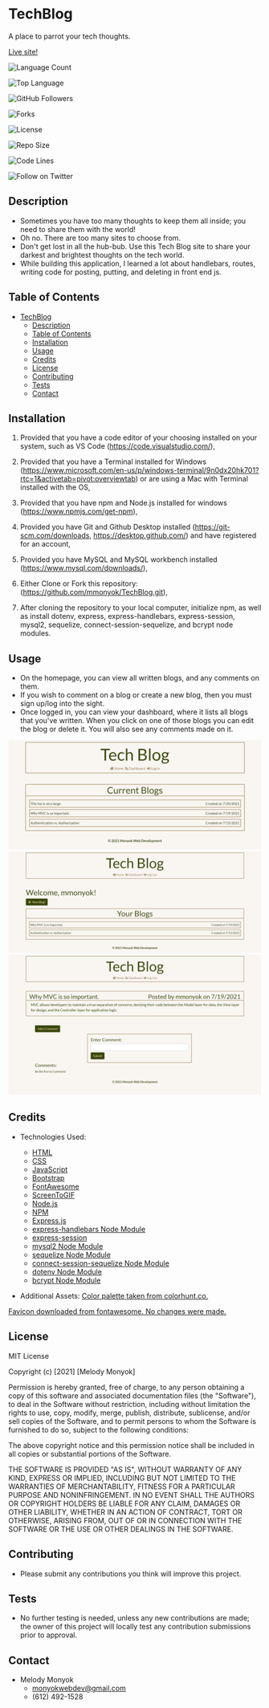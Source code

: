 # TechBlog
A place to parrot your tech thoughts.

[Live site!](https://tech-blog-mmonyok.herokuapp.com/)

![Language Count](https://img.shields.io/github/languages/count/mmonyok/TechBlog?color=9400D3&label=Language%20Count&logo=github&logoColor=9400D3&style=plastic)

![Top Language](https://img.shields.io/github/languages/top/mmonyok/TechBlog?color=4B0082&logo=github&logoColor=4B0082&style=plastic)

![GitHub Followers](https://img.shields.io/github/followers/mmonyok?color=0000FF&label=Followers&logo=github&logoColor=0000FF&style=plastic)

![Forks](https://img.shields.io/github/forks/mmonyok/TechBlog?color=00FF00&label=Forks&logo=GitHub&logoColor=00FF00&style=plastic)

![License](https://img.shields.io/github/license/mmonyok/TechBlog?color=FFFF00&label=License&logo=github&logoColor=FFFF00&style=plastic)

![Repo Size](https://img.shields.io/github/repo-size/mmonyok/TechBlog?color=FF7F00&label=Repo%20Size&logo=github&logoColor=FF7F00&style=plastic)

![Code Lines](https://img.shields.io/tokei/lines/github/mmonyok/TechBlog?color=FF0000&label=Code%20Lines&logo=github&logoColor=FF0000&style=plastic)

![Follow on Twitter](https://img.shields.io/twitter/follow/sheisthemelody?style=social)

## Description
- Sometimes you have too many thoughts to keep them all inside; you need to share them with the world!
- Oh no. There are too many sites to choose from.
- Don't get lost in all the hub-bub. Use this Tech Blog site to share your darkest and brightest thoughts on the tech world.
- While building this application, I learned a lot about handlebars, routes, writing code for posting, putting, and deleting in front end js.

## Table of Contents
- [TechBlog](#techblog)
  - [Description](#description)
  - [Table of Contents](#table-of-contents)
  - [Installation](#installation)
  - [Usage](#usage)
  - [Credits](#credits)
  - [License](#license)
  - [Contributing](#contributing)
  - [Tests](#tests)
  - [Contact](#contact)

## Installation
1. Provided that you have a code editor of your choosing installed on your system, such as VS Code (https://code.visualstudio.com/),

2. Provided that you have a Terminal installed for Windows (https://www.microsoft.com/en-us/p/windows-terminal/9n0dx20hk701?rtc=1&activetab=pivot:overviewtab) or are using a Mac with Terminal installed with the OS,

3. Provided that you have npm and Node.js installed for windows (https://www.npmjs.com/get-npm),

4. Provided you have Git and Github Desktop installed (https://git-scm.com/downloads, https://desktop.github.com/) and have registered for an account,

5. Provided you have MySQL and MySQL workbench installed (https://www.mysql.com/downloads/),

6. Either Clone or Fork this repository: (https://github.com/mmonyok/TechBlog.git),

7. After cloning the repository to your local computer, initialize npm, as well as install dotenv, express, express-handlebars, express-session, mysql2, sequelize, connect-session-sequelize, and bcrypt node modules. 

## Usage
- On the homepage, you can view all written blogs, and any comments on them. 
- If you wish to comment on a blog or create a new blog, then you must sign up/log into the sight.
- Once logged in, you can view your dashboard, where it lists all blogs that you've written. When you click on one of those blogs you can edit the blog or delete it. You will also see any comments made on it.

![Screenshot of finished project.](./images/screenshot_1.png)
![Screenshot of finished project.](./images/screenshot_2.png)
![Screenshot of finished project.](./images/screenshot_3.png)

## Credits
- Technologies Used:
  - [HTML](https://www.w3schools.com/html/)
  - [CSS](https://www.w3schools.com/css/)
  - [JavaScript](https://www.w3schools.com/js/)
  - [Bootstrap](https://getbootstrap.com/)
  - [FontAwesome](https://fontawesome.com/)
  - [ScreenToGIF](https://www.screentogif.com/)
  - [Node.js](https://www.npmjs.com/get-npm)
  - [NPM](https://www.npmjs.com/get-npm)
  - [Express.js](https://expressjs.com/)
  - [express-handlebars Node Module](https://www.npmjs.com/package/express-handlebars)
  - [express-session](https://www.npmjs.com/package/express-session)
  - [mysql2 Node Module](https://www.npmjs.com/package/mysql2)
  - [sequelize Node Module](https://www.npmjs.com/package/sequelize)
  - [connect-session-sequelize Node Module](https://www.npmjs.com/package/connect-session-sequelize)
  - [dotenv Node Module](https://www.npmjs.com/package/dotenv)
  - [bcrypt Node Module](https://www.npmjs.com/package/bcrypt)

- Additional Assets:
[Color palette taken from colorhunt.co.](https://colorhunt.co/palette/f9f6f2f1d6aba0855b38470b)

[Favicon downloaded from fontawesome. No changes were made.](https://fontawesome.com/license)

## License
MIT License

Copyright (c) [2021] [Melody Monyok]

Permission is hereby granted, free of charge, to any person obtaining a copy
of this software and associated documentation files (the "Software"), to deal
in the Software without restriction, including without limitation the rights
to use, copy, modify, merge, publish, distribute, sublicense, and/or sell
copies of the Software, and to permit persons to whom the Software is
furnished to do so, subject to the following conditions:

The above copyright notice and this permission notice shall be included in all
copies or substantial portions of the Software.

THE SOFTWARE IS PROVIDED "AS IS", WITHOUT WARRANTY OF ANY KIND, EXPRESS OR
IMPLIED, INCLUDING BUT NOT LIMITED TO THE WARRANTIES OF MERCHANTABILITY,
FITNESS FOR A PARTICULAR PURPOSE AND NONINFRINGEMENT. IN NO EVENT SHALL THE
AUTHORS OR COPYRIGHT HOLDERS BE LIABLE FOR ANY CLAIM, DAMAGES OR OTHER
LIABILITY, WHETHER IN AN ACTION OF CONTRACT, TORT OR OTHERWISE, ARISING FROM,
OUT OF OR IN CONNECTION WITH THE SOFTWARE OR THE USE OR OTHER DEALINGS IN THE
SOFTWARE.

## Contributing
- Please submit any contributions you think will improve this project.

## Tests
- No further testing is needed, unless any new contributions are made; the owner of this project will locally test any contribution submissions prior to approval.

## Contact
- Melody Monyok
  - <monyokwebdev@gmail.com>
  - (612) 492-1528
